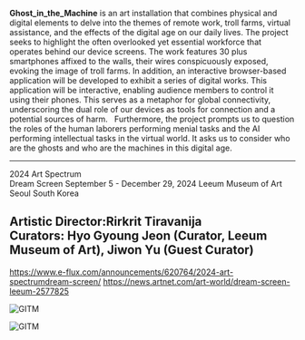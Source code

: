 **Ghost_in_the_Machine** is an art installation that combines physical and digital elements to delve into the themes of remote work, troll farms, virtual assistance, and the effects of the digital age on our daily lives. The project seeks to highlight the often overlooked yet essential workforce that operates behind our device screens.
The work features 30 plus smartphones affixed to the walls, their wires conspicuously exposed, evoking the image of troll farms. In addition, an interactive browser-based application will be developed to exhibit a series of digital works. This application will be interactive, enabling audience members to control it using their phones.
This serves as a metaphor for global connectivity, underscoring the dual role of our devices as tools for connection and a potential sources of harm.   Furthermore, the project prompts us to question the roles of the human laborers performing menial tasks and the AI performing intellectual tasks in the virtual world. It asks us to consider who are the ghosts and who are the machines in this digital age.

----
2024 Art Spectrum  
Dream Screen 
September 5 - December 29, 2024
Leeum Museum of Art
Seoul South Korea

**Artistic Director**:Rirkrit Tiravanija  
**Curators**: Hyo Gyoung Jeon (Curator, Leeum Museum of Art), Jiwon Yu (Guest Curator)
---
https://www.e-flux.com/announcements/620764/2024-art-spectrumdream-screen/
https://news.artnet.com/art-world/dream-screen-leeum-2577825


![GITM](https://streetkonect.com/cdn-cgi/image/width=500/https://streetkonect.com/storage/kolown/gitm2024/gitm1.jpg)

![GITM](https://streetkonect.com/cdn-cgi/image/width=500/http://streetkonect.com/storage/kolown/gitm2024/gitm2.jpg)

